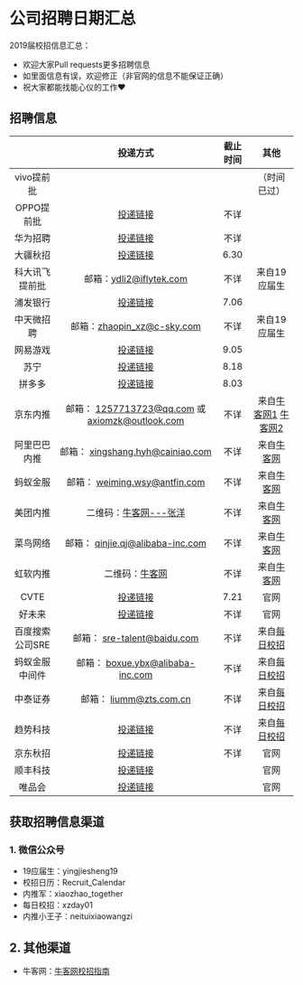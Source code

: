# 公司招聘日期汇总
2019届校招信息汇总：

- 欢迎大家Pull requests更多招聘信息
- 如里面信息有误，欢迎修正（非官网的信息不能保证正确）
- 祝大家都能找能心仪的工作:heart:

## 招聘信息

|                 |                           投递方式                           | 截止时间 |                             其他                             |
| :-------------: | :----------------------------------------------------------: | :------: | :----------------------------------------------------------: |
|   vivo提前批    |                                                              |          |                         （时间已过）                         |
|   OPPO提前批    |           [投递链接](http://oppotqp.zhaopin.com/)            |   不详   |                                                              |
|    华为招聘     | [投递链接](http://career.huawei.com/reccampportal/campus4_index.html#campus4/pages/joblist/jobList.html?jobFamClsCode=JFC1) |   不详   |                                                              |
|    大疆秋招     |         [投递链接](https://we.dji.com/zh-CN/campus)          |   6.30   |                                                              |
| 科大讯飞提前批  |                   邮箱：ydli2@iflytek.com                    |   不详   |                         来自19应届生                         |
|    浦发银行     |       [投递链接](http://spdb.zhaopin.com/career.html)        |   7.06   |                                                              |
|   中天微招聘    |                  邮箱：zhaopin_xz@c-sky.com                  |   不详   |                         来自19应届生                         |
|    网易游戏     |           [投递链接](http://game.campus.163.com/)            |   9.05   |                                                              |
|      苏宁       | [投递链接](http://campus.suning.cn/rps-web/ftl/campus/managePlan.htm?type=manage) |   8.18   |                                                              |
|     拼多多      |       [投递链接](http://www.pinduoduo.com/campus.html)       |   8.03   |                                                              |
|    京东内推     |       邮箱： 1257713723@qq.com 或  axiomzk@outlook.com       |   不详   | 来自[牛客网1](https://www.nowcoder.com/discuss/85279) [牛客网2](https://www.nowcoder.com/discuss/85206) |
|  阿里巴巴内推   |               邮箱： xingshang.hyh@cainiao.com               |   不详   |     来自[牛客网](https://www.nowcoder.com/discuss/85268)     |
|    蚂蚁金服     |                邮箱： weiming.wsy@antfin.com                 |   不详   |     来自[牛客网](https://www.nowcoder.com/discuss/85270)     |
|    美团内推     | 二维码：[牛客网---张洋](https://www.nowcoder.com/discuss/85213) |   不详   |     来自[牛客网](https://www.nowcoder.com/discuss/85213)     |
|    菜鸟网络     |               邮箱： qinjie.qj@alibaba-inc.com               |   不详   |     来自[牛客网](https://www.nowcoder.com/discuss/85197)     |
|    虹软内推     |   二维码：[牛客网](https://www.nowcoder.com/discuss/85191)   |   不详   |     来自[牛客网](https://www.nowcoder.com/discuss/85191)     |
|      CVTE       |             [投递链接](http://campus.cvte.com/)              |   7.21   |                             官网                             |
|     好未来      |         [投递链接](http://job.100tal.com/xiaoyuanzp)         |   不详   |                             官网                             |
| 百度搜索公司SRE |                 邮箱： sre-talent@baidu.com                  |   不详   | 来自[每日校招](https://mp.weixin.qq.com/s?__biz=MjM5Nzc5MjM0NQ==&mid=2247484999&idx=1&sn=ef91660a417726f63ffe3eddf5862b70&pass_ticket=i%2FPaRLCo0yx4qiKvwulhkS2t3kBUnhpdHKBHNjRoaDwoodQSZiEABZqk1mPyd%2BZY) |
| 蚂蚁金服中间件  |               邮箱： boxue.ybx@alibaba-inc.com               |   不详   | 来自[每日校招](https://mp.weixin.qq.com/s?__biz=MjM5Nzc5MjM0NQ==&mid=2247484999&idx=1&sn=ef91660a417726f63ffe3eddf5862b70&pass_ticket=i%2FPaRLCo0yx4qiKvwulhkS2t3kBUnhpdHKBHNjRoaDwoodQSZiEABZqk1mPyd%2BZY) |
|    中泰证券     |                   邮箱： liumm@zts.com.cn                    |   不详   | 来自[每日校招](https://mp.weixin.qq.com/s?__biz=MjM5Nzc5MjM0NQ==&mid=2247484999&idx=1&sn=ef91660a417726f63ffe3eddf5862b70&pass_ticket=i%2FPaRLCo0yx4qiKvwulhkS2t3kBUnhpdHKBHNjRoaDwoodQSZiEABZqk1mPyd%2BZY) |
|    趋势科技     |        [投递链接](http://trendmicro.zhiye.com/campus)        |   不详   | 来自[每日校招](https://mp.weixin.qq.com/s?__biz=MjM5Nzc5MjM0NQ==&mid=2247484999&idx=1&sn=ef91660a417726f63ffe3eddf5862b70&pass_ticket=i%2FPaRLCo0yx4qiKvwulhkS2t3kBUnhpdHKBHNjRoaDwoodQSZiEABZqk1mPyd%2BZY) |
|    京东秋招     |            [投递链接](http://campus.jd.com/home)             |   不详   |                             官网                             |
|    顺丰科技     | [投递链接](http://campus.sf-tech.com.cn/campusRecruitment/Default.html?p=28161132046) |          |                             官网                             |
|     唯品会      |              [投递链接](http://campus.vip.com/)              |          |                             官网                             |

## 获取招聘信息渠道

### 1. 微信公众号

- 19应届生：yingjiesheng19
- 校招日历：Recruit_Calendar
- 内推军：xiaozhao_together
- 每日校招：xzday01
- 内推小王子：neituixiaowangzi

## 2. 其他渠道

- 牛客网：[牛客网校招指南](https://www.nowcoder.com/activity/campus2018)

